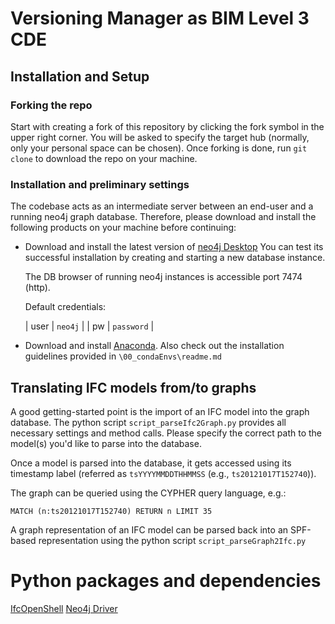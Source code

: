 # Versioning Manager as BIM Level 3 CDE

## Installation and Setup

### Forking the repo

Start with creating a fork of this repository by clicking the fork symbol in the upper right corner. 
You will be asked to specify the target hub (normally, only your personal space can be chosen).
Once forking is done, run `git clone` to download the repo on your machine. 

### Installation and preliminary settings

The codebase acts as an intermediate server between an end-user and a running neo4j graph database. 
Therefore, please download and install the following products on your machine before continuing: 

 - Download and install the latest version of [neo4j Desktop](https://neo4j.com/download-v2/)
   You can test its successful installation by creating and starting a new database instance. 

   The DB browser of running neo4j instances is accessible port 7474 (http). 

   Default credentials: 
   
    | user  | `neo4j`    |
    | pw    | `password` |

- Download and install [Anaconda](https://www.anaconda.com/products/individual). 
    Also check out the installation guidelines provided in `\00_condaEnvs\readme.md` 


## Translating IFC models from/to graphs

A good getting-started point is the import of an IFC model into the graph database. 
The python script `script_parseIfc2Graph.py` provides all necessary settings and method calls. 
Please specify the correct path to the model(s) you'd like to parse into the database. 

Once a model is parsed into the database, it gets accessed using its timestamp label (referred as `tsYYYYMMDDTHHMMSS` (e.g., `ts20121017T152740`)). 

The graph can be queried using the CYPHER query language, e.g.: 

`MATCH (n:ts20121017T152740) RETURN n LIMIT 35`

A graph representation of an IFC model can be parsed back into an SPF-based representation using the python script `script_parseGraph2Ifc.py` 

# Python packages and dependencies

[IfcOpenShell](http://ifcopenshell.org/)
[Neo4j Driver](https://pypi.org/project/neo4j/)


